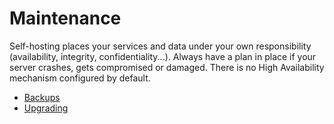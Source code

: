 # Maintenance

Self-hosting places your services and data under your own responsibility (availability, integrity, confidentiality...). Always have a plan in place if your server crashes, gets compromised or damaged. There is no High Availability mechanism configured by default.

- [Backups](maintenance/backups.md)
- [Upgrading](maintenance/upgrading.md)

